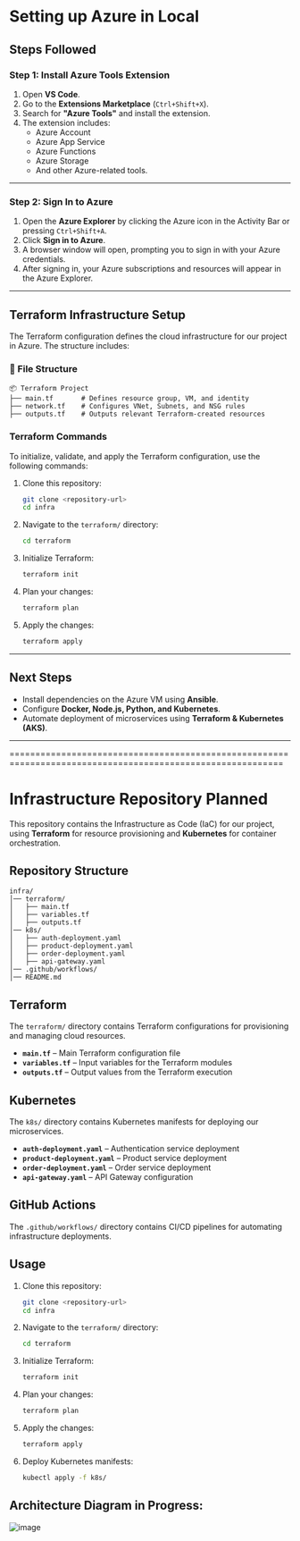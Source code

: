 # Setting up Azure in Local

## Steps Followed

### Step 1: Install Azure Tools Extension
1. Open **VS Code**.
2. Go to the **Extensions Marketplace** (`Ctrl+Shift+X`).
3. Search for **"Azure Tools"** and install the extension.
4. The extension includes:
   - Azure Account
   - Azure App Service
   - Azure Functions
   - Azure Storage
   - And other Azure-related tools.

---

### Step 2: Sign In to Azure
1. Open the **Azure Explorer** by clicking the Azure icon in the Activity Bar or pressing `Ctrl+Shift+A`.
2. Click **Sign in to Azure**.
3. A browser window will open, prompting you to sign in with your Azure credentials.
4. After signing in, your Azure subscriptions and resources will appear in the Azure Explorer.

---

## Terraform Infrastructure Setup
The Terraform configuration defines the cloud infrastructure for our project in Azure. The structure includes:

### **📁 File Structure**
```
📦 Terraform Project
├── main.tf       # Defines resource group, VM, and identity
├── network.tf    # Configures VNet, Subnets, and NSG rules
├── outputs.tf    # Outputs relevant Terraform-created resources
```

### **Terraform Commands**
To initialize, validate, and apply the Terraform configuration, use the following commands:
1. Clone this repository:  
   ```sh
   git clone <repository-url>
   cd infra
   ```
2. Navigate to the `terraform/` directory:  
   ```sh
   cd terraform
   ```
3. Initialize Terraform:  
   ```sh
   terraform init
   ```
4. Plan your changes:  
   ```sh
   terraform plan
   ```
5. Apply the changes:  
   ```sh
   terraform apply
   ```


---

## **Next Steps**
- Install dependencies on the Azure VM using **Ansible**.
- Configure **Docker, Node.js, Python, and Kubernetes**.
- Automate deployment of microservices using **Terraform & Kubernetes (AKS)**.

---



















===========================================================================================================
# Infrastructure Repository Planned

This repository contains the Infrastructure as Code (IaC) for our project, using **Terraform** for resource provisioning and **Kubernetes** for container orchestration.  

## Repository Structure  

```plaintext
infra/
│── terraform/
│   ├── main.tf
│   ├── variables.tf
│   ├── outputs.tf
│── k8s/
│   ├── auth-deployment.yaml
│   ├── product-deployment.yaml
│   ├── order-deployment.yaml
│   ├── api-gateway.yaml
│── .github/workflows/
│── README.md
```

## Terraform  

The `terraform/` directory contains Terraform configurations for provisioning and managing cloud resources.  

- **`main.tf`** – Main Terraform configuration file  
- **`variables.tf`** – Input variables for the Terraform modules  
- **`outputs.tf`** – Output values from the Terraform execution  

## Kubernetes  

The `k8s/` directory contains Kubernetes manifests for deploying our microservices.  

- **`auth-deployment.yaml`** – Authentication service deployment  
- **`product-deployment.yaml`** – Product service deployment  
- **`order-deployment.yaml`** – Order service deployment  
- **`api-gateway.yaml`** – API Gateway configuration  

## GitHub Actions  

The `.github/workflows/` directory contains CI/CD pipelines for automating infrastructure deployments.  

## Usage  

1. Clone this repository:  
   ```sh
   git clone <repository-url>
   cd infra
   ```
2. Navigate to the `terraform/` directory:  
   ```sh
   cd terraform
   ```
3. Initialize Terraform:  
   ```sh
   terraform init
   ```
4. Plan your changes:  
   ```sh
   terraform plan
   ```
5. Apply the changes:  
   ```sh
   terraform apply
   ```
6. Deploy Kubernetes manifests:  
   ```sh
   kubectl apply -f k8s/
   ```




## Architecture Diagram in Progress:
![image](https://github.com/user-attachments/assets/44c57686-2ca6-4081-aa01-bf145dad11fb)

